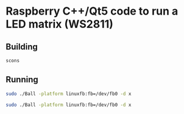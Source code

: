 # Raspberry C++/Qt5 code to run a LED matrix (WS2811)

## Building

```bash
scons
```

## Running

```bash
sudo ./Ball -platform linuxfb:fb=/dev/fb0 -d x
```

```bash
sudo ./Ball -platform linuxfb:fb=/dev/fb0 -d x
```
